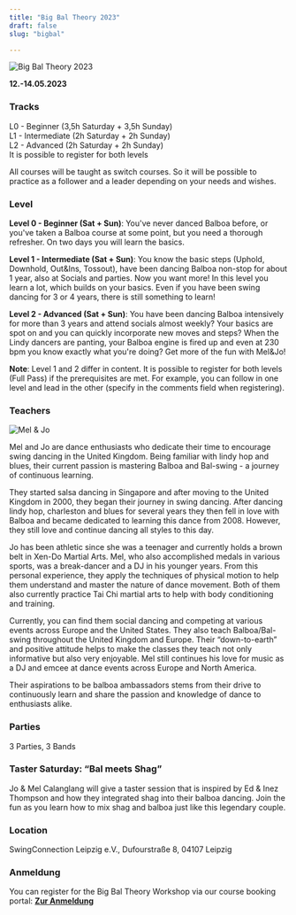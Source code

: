 ```yaml
---
title: "Big Bal Theory 2023"
draft: false
slug: "bigbal"

---
```


![Big Bal Theory 2023](../../slider_bigbal_2023.png)

**12.-14.05.2023**

### Tracks
L0 - Beginner (3,5h Saturday + 3,5h Sunday)  
L1 - Intermediate (2h Saturday + 2h Sunday)  
L2 - Advanced (2h Saturday + 2h Sunday)  
It is possible to register for both levels

All courses will be taught as switch courses. So it will be possible to practice as a follower and a leader depending on your needs and wishes.

### Level
**Level 0 - Beginner (Sat + Sun)**: You've never danced Balboa before, or you've taken a Balboa course at some point, but you need a thorough refresher. On two days you will learn the basics.

**Level 1 - Intermediate (Sat + Sun)**: You know the basic steps (Uphold, Downhold, Out&Ins, Tossout), have been dancing Balboa non-stop for about 1 year, also at Socials and parties. Now you want more! In this level you learn a lot, which builds on your basics. Even if you have been swing dancing for 3 or 4 years, there is still something to learn!

**Level 2 - Advanced (Sat + Sun)**: You have been dancing Balboa intensively for more than 3 years and attend socials almost weekly? Your basics are spot on and you can quickly incorporate new moves and steps? When the Lindy dancers are panting, your Balboa engine is fired up and even at 230 bpm you know exactly what you're doing? Get more of the fun with Mel&Jo!

**Note**: Level 1 and 2 differ in content. It is possible to register for both levels (Full Pass) if the prerequisites are met. For example, you can follow in one level and lead in the other (specify in the comments field when registering).


### Teachers

![Mel & Jo](../../mel_jo.jpg)

Mel and Jo are dance enthusiasts who dedicate their time to encourage swing dancing in the United Kingdom. Being familiar with lindy hop and blues, their current passion is mastering Balboa and Bal-swing - a journey of continuous learning.

They started salsa dancing in Singapore and after moving to the United Kingdom in 2000, they began their journey in swing dancing. After dancing lindy hop, charleston and blues for several years they then fell in love with Balboa and became dedicated to learning this dance from 2008. However, they still love and continue dancing all styles to this day.

Jo has been athletic since she was a teenager and currently holds a brown belt in Xen-Do Martial Arts. Mel, who also accomplished medals in various sports, was a break-dancer and a DJ in his younger years. From this personal experience, they apply the techniques of physical motion to help them understand and master the nature of dance movement. Both of them also currently practice Tai Chi martial arts to help with body conditioning and training.

Currently, you can find them social dancing and competing at various events across Europe and the United States. They also teach Balboa/Bal-swing throughout the United Kingdom and Europe. Their “down-to-earth” and positive attitude helps to make the classes they teach not only informative but also very enjoyable. Mel still continues his love for music as a DJ and emcee at dance events across Europe and North America.

Their aspirations to be balboa ambassadors stems from their drive to continuously learn and share the passion and knowledge of dance to enthusiasts alike.

### Parties
3 Parties, 3 Bands

### Taster Saturday: “Bal meets Shag”
Jo & Mel Calanglang will give a taster session that is inspired by Ed & Inez Thompson and how they integrated shag into their balboa dancing. Join the fun as you learn how to mix shag and balboa just like this legendary couple.

### Location
SwingConnection Leipzig e.V., Dufourstraße 8, 04107 Leipzig

### Anmeldung
You can register for the Big Bal Theory Workshop via our course booking portal:
**[Zur Anmeldung](https://scl.swinggeeks.de/BBT2023/)**
